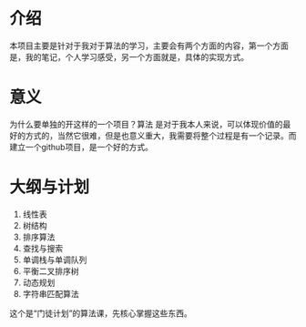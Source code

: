 # 介绍
本项目主要是针对于我对于算法的学习，主要会有两个方面的内容，第一个方面是，我的笔记，个人学习感受，另一个方面就是，具体的实现方式。

# 意义
为什么要单独的开这样的一个项目？算法 是对于我本人来说，可以体现价值的最好的方式的，当然它很难，但是也意义重大，我需要将整个过程是有一个记录。而建立一个github项目，是一个好的方式。


# 大纲与计划
1. 线性表
2. 树结构 
3. 排序算法
4. 查找与搜索
5. 单调栈与单调队列
6. 平衡二叉排序树
7. 动态规划
8. 字符串匹配算法

这个是“门徒计划”的算法课，先核心掌握这些东西。
